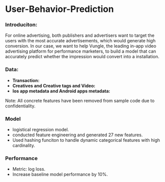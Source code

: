 # User-Behavior-Prediction

### Introduciton: 

For online advertising, both publishers and advertisers want to target the users with the most accurate advertisements, which would generate high conversion. In our case, we want to help Vungle, the leading in-app video advertising platform for performance marketers, to build a model that can accurately predict whether the impression would convert into a installation.

### Data: 
* **Transaction:** 
* **Creatives and Creative tags and Video:** 
* **Ios app metadata and Android apps metadata:**

Note: All concrete features have been removed from sample code due to confidentiality.

### Model
* logistical regression model. 
* conducted feature engineering and generated 27 new features.
* Used hashing funciton to handle dynamic categorical features with high cardinality.

### Performance
* Metric: log loss.
* Increase baseline model performance by 10%.

